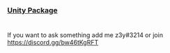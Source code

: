 ### [Unity Package](https://github.com/z3y/shaders/releases)

#
If you want to ask something add me z3y#3214 or join https://discord.gg/bw46tKgRFT
